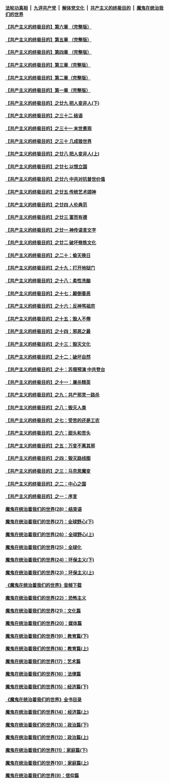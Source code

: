 ####  [法轮功真相](../../../../basic/blob/master/README.md?t=06302302) &nbsp;|&nbsp; [九评共产党](../../../../9ping.md/blob/master/README.md?t=06302302) &nbsp;|&nbsp; [解体党文化](../../../../jtdwh.md/blob/master/README.md?t=06302302)  &nbsp;|&nbsp; [共产主义的终极目的](../../../../gczydzjmd.md/blob/master/README.md?t=06302302) &nbsp;|&nbsp; [魔鬼在统治我们的世界](../../../../mgztzwmdsj.md/blob/master/README.md?t=06302302) 

#### [【共产主义的终极目的】第六章 （完整版）](../pages/nsc422/n11428913.md?t=06302302) 

#### [【共产主义的终极目的】第五章 （完整版）](../pages/nsc422/n11428912.md?t=06302302) 

#### [【共产主义的终极目的】第四章 （完整版）](../pages/nsc422/n11428907.md?t=06302302) 

#### [【共产主义的终极目的】第三章（完整版）](../pages/nsc422/n11428848.md?t=06302302) 

#### [【共产主义的终极目的】第二章（完整版）](../pages/nsc422/n11428831.md?t=06302302) 

#### [【共产主义的终极目的】第一章（完整版）](../pages/nsc422/n11417651.md?t=06302302) 

#### [【共产主义的终极目的】之廿九 把人变非人(下)](../pages/nsc422/n11344140.md?t=06302302) 

#### [【共产主义的终极目的】之三十二 结语](../pages/nsc422/n11360535.md?t=06302302) 

#### [【共产主义的终极目的】之三十一 末世景观](../pages/nsc422/n11351129.md?t=06302302) 

#### [【共产主义的终极目的】之三十 几成狼世界](../pages/nsc422/n11348280.md?t=06302302) 

#### [【共产主义的终极目的】之廿八 把人变非人(上)](../pages/nsc422/n11340492.md?t=06302302) 

#### [【共产主义的终极目的】之廿七 以恨立国](../pages/nsc422/n11336944.md?t=06302302) 

#### [【共产主义的终极目的】之廿六 中共对抗普世价值](../pages/nsc422/n11324785.md?t=06302302) 

#### [【共产主义的终极目的】之廿五 传统艺术颂神](../pages/nsc422/n11296396.md?t=06302302) 

#### [【共产主义的终极目的】之廿四 人伦典范](../pages/nsc422/n11296397.md?t=06302302) 

#### [【共产主义的终极目的】之廿三 富而有德](../pages/nsc422/n11283598.md?t=06302302) 

#### [【共产主义的终极目的】之廿一 神传语言文字](../pages/nsc422/n11263265.md?t=06302302) 

#### [【共产主义的终极目的】之廿二 破坏修炼文化](../pages/nsc422/n11245728.md?t=06302302) 

#### [【共产主义的终极目的】之二十：偷天换日](../pages/nsc422/n11238846.md?t=06302302) 

#### [【共产主义的终极目的】之十九：打开地狱门](../pages/nsc422/n11206376.md?t=06302302) 

#### [【共产主义的终极目的】之十八：柔性洗脑](../pages/nsc422/n11199994.md?t=06302302) 

#### [【共产主义的终极目的】之十七：颠倒善恶](../pages/nsc422/n11179782.md?t=06302302) 

#### [【共产主义的终极目的】之十六：反神骂祖宗](../pages/nsc422/n11166798.md?t=06302302) 

#### [【共产主义的终极目的】之十五：毁人不倦](../pages/nsc422/n11166792.md?t=06302302) 

#### [【共产主义的终极目的】之十四：邪恶之最](../pages/nsc422/n11150249.md?t=06302302) 

#### [【共产主义的终极目的】之十三：毁灭文化](../pages/nsc422/n11135227.md?t=06302302) 

#### [【共产主义的终极目的】之十二：破坏自然](../pages/nsc422/n11135214.md?t=06302302) 

#### [【共产主义的终极目的】之十：苏俄预演 中共登台](../pages/nsc422/n11118424.md?t=06302302) 

#### [【共产主义的终极目的】之十一：屠杀精英](../pages/nsc422/n11118442.md?t=06302302) 

#### [【共产主义的终极目的】之九：共产邪灵一路杀](../pages/nsc422/n11114139.md?t=06302302) 

#### [【共产主义的终极目的】之八：毁灭人类](../pages/nsc422/n11108503.md?t=06302302) 

#### [【共产主义的终极目的】之七：受苦的还是工农](../pages/nsc422/n11101809.md?t=06302302) 

#### [【共产主义的终极目的】之六：甜头和苦头](../pages/nsc422/n11096971.md?t=06302302) 

#### [【共产主义的终极目的】之五：万变不离其邪](../pages/nsc422/n11091285.md?t=06302302) 

#### [【共产主义的终极目的】之四：毁灭路线图](../pages/nsc422/n11086284.md?t=06302302) 

#### [【共产主义的终极目的】之三：马克思魔变](../pages/nsc422/n11061941.md?t=06302302) 

#### [【共产主义的终极目的】之二：中心之国](../pages/nsc422/n11047728.md?t=06302302) 

#### [【共产主义的终极目的】之一：序言](../pages/nsc422/n11086077.md?t=06302302) 

#### [魔鬼在统治着我们的世界(28)：结束语](../pages/nsc422/n10936246.md?t=06302302) 

#### [魔鬼在统治着我们的世界(27)：全球野心(下)](../pages/nsc422/n10928319.md?t=06302302) 

#### [魔鬼在统治着我们的世界(26)：全球野心(上)](../pages/nsc422/n10900318.md?t=06302302) 

#### [魔鬼在统治着我们的世界(25)：全球化](../pages/nsc422/n10788205.md?t=06302302) 

#### [魔鬼在统治着我们的世界(24)：环保主义(下)](../pages/nsc422/n10695307.md?t=06302302) 

#### [魔鬼在统治着我们的世界(23)：环保主义(上)](../pages/nsc422/n10688613.md?t=06302302) 

#### [《魔鬼在统治着我们的世界》音频下载](../pages/nsc422/n10635553.md?t=06302302) 

#### [魔鬼在统治着我们的世界(22)：恐怖主义](../pages/nsc422/n10614727.md?t=06302302) 

#### [魔鬼在统治着我们的世界(21)：文化篇](../pages/nsc422/n10597706.md?t=06302302) 

#### [魔鬼在统治着我们的世界(20)：媒体篇](../pages/nsc422/n10586579.md?t=06302302) 

#### [魔鬼在统治着我们的世界(19)：教育篇(下)](../pages/nsc422/n10564808.md?t=06302302) 

#### [魔鬼在统治着我们的世界(18)：教育篇(上)](../pages/nsc422/n10526970.md?t=06302302) 

#### [魔鬼在统治着我们的世界(17)：艺术篇](../pages/nsc422/n10499093.md?t=06302302) 

#### [魔鬼在统治着我们的世界(16)：法律篇](../pages/nsc422/n10485969.md?t=06302302) 

#### [魔鬼在统治着我们的世界(15)：经济篇(下)](../pages/nsc422/n10469975.md?t=06302302) 

#### [《魔鬼在统治着我们的世界》全书目录](../pages/nsc422/n10464261.md?t=06302302) 

#### [魔鬼在统治着我们的世界(14)：经济篇(上)](../pages/nsc422/n10457370.md?t=06302302) 

#### [魔鬼在统治着我们的世界(13)：政治篇(下)](../pages/nsc422/n10448270.md?t=06302302) 

#### [魔鬼在统治着我们的世界(12)：政治篇(上)](../pages/nsc422/n10444576.md?t=06302302) 

#### [魔鬼在统治着我们的世界(11)：家庭篇(下)](../pages/nsc422/n10440961.md?t=06302302) 

#### [魔鬼在统治着我们的世界(10)：家庭篇(上)](../pages/nsc422/n10435448.md?t=06302302) 

#### [魔鬼在统治着我们的世界(9)：信仰篇](../pages/nsc422/n10432159.md?t=06302302) 

